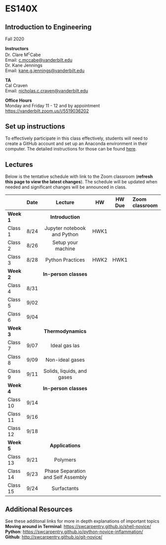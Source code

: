 # ES140X
## Introduction to Engineering
Fall 2020

**Instructors**<br/>
Dr. Clare M<sup>c</sup>Cabe  
Email: c.mccabe@vanderbilt.edu   
Dr. Kane Jennings  
Email: kane.g.jennings@vanderbilt.edu


**TA**<br/> 
Cal Craven  
Email: nicholas.c.craven@vanderbilt.edu

**Office Hours** <br/> 
Monday and Friday 11 - 12 and by appointment  
https://vanderbilt.zoom.us/j/5519036202

## Set up instructions

To effectively participate in this class effectively, students will need to create a GitHub account 
and set up an Anaconda environment in their computer. The detailed instructions for those 
can be found [here](instructions).


## Lectures

Below is the tentative schedule with link to the Zoom classroom 
(**refresh this page to view the latest changes**). The schedule will be updated when
needed and significant changes will be announced in class.

|                       | Date | Lecture | HW | HW Due | Zoom classroom |
| :--------------- |:-------:|:----------:|:------:|:-----------:|:--------------------|
| **Week 1**     |         |**Introduction**|         |               |                            |
| Class 1          | 8/24 | Jupyter notebook and Python | HWK1 |               |                            |
| Class 2          | 8/26 | Setup your machine |         |               |                            |
| Class 3          | 8/28 | Python Practices | HWK2 | HWK1 |                           |
| **Week 2**     |         | **In-person classes** |         |               |                            |
| Class 4          | 8/31 |              |         |               |                            |
| Class 5         | 9/02 |              |         |               |                            |
| Class 6          | 9/04 |              |         |               |                            |
| **Week 3**     |         | **Thermodynamics** |         |               |                            |
| Class 7          | 9/07 | Ideal gas las  |         |               |                            |
| Class 8          | 9/09 | Non-ideal gases|         |               |                            |
| Class 9          | 9/11 | Solids, liquids, and gases |         |               |                            |
| **Week 4**     |         | **In-person classes** |         |               |                            |
| Class 10         | 9/14 |              |         |               |                            |
| Class 11         | 9/16 |              |         |               |                            |
| Class 12         | 9/18 |              |         |               |                            |
| **Week 5**     |         | **Applications** |         |               |                            |
| Class 13         | 9/21 | Polymers |         |               |                            |
| Class 14         | 9/23 | Phase Separation and Self Assembly|         |               |                            |
| Class 15         | 9/24 | Surfactants |         |               |                            |

## Additional Resources  
See these additonal links for more in depth explanations of important topics  
**Moving around in Terminal**: https://swcarpentry.github.io/shell-novice/  
**Python**: https://swcarpentry.github.io/python-novice-inflammation/  
**Github**: http://swcarpentry.github.io/git-novice/  
